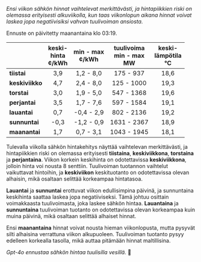 *Ensi viikon sähkön hinnat vaihtelevat merkittävästi, ja hintapiikkien riski on olemassa erityisesti alkuviikolla, kun taas viikonlopun aikana hinnat voivat laskea jopa negatiivisiksi vahvan tuulivoiman ansiosta.*

Ennuste on päivitetty maanantaina klo 03:19.

|             | keski-<br>hinta<br>¢/kWh | min - max<br>¢/kWh | tuulivoima<br>min - max<br>MW | keski-<br>lämpötila<br>°C |
|:------------|:----------------:|:----------------:|:-------------:|:-------------:|
| **tiistai** | 3,9              | 1,2 - 8,0        | 175 - 937     | 18,6          |
| **keskiviikko** | 4,7          | 2,4 - 8,0        | 125 - 1000    | 19,3          |
| **torstai** | 3,0              | 1,9 - 5,0        | 547 - 1368    | 19,6          |
| **perjantai** | 3,5            | 1,7 - 7,6        | 597 - 1584    | 19,1          |
| **lauantai** | 0,7             | -0,4 - 2,9       | 802 - 2136    | 19,2          |
| **sunnuntai** | -0,3           | -1,2 - 0,9       | 1631 - 2367   | 18,9          |
| **maanantai** | 1,7            | 0,7 - 3,1        | 1043 - 1945   | 18,1          |

Tulevalla viikolla sähkön hintakehitys näyttää vaihtelevan merkittävästi, ja hintapiikkien riski on olemassa erityisesti **tiistaina**, **keskiviikkona**, **torstaina** ja **perjantaina**. Viikon korkein keskihinta on odotettavissa **keskiviikkona**, jolloin hinta voi nousta 8 senttiin. Tuulivoiman tuotannon vaihtelut vaikuttavat hintoihin, ja **keskiviikon** keskituotanto on odotettavissa olevan alhaisin, mikä osaltaan selittää korkeampaa hintatasoa. 

**Lauantai** ja **sunnuntai** erottuvat viikon edullisimpina päivinä, ja sunnuntaina keskihinta saattaa laskea jopa negatiiviseksi. Tämä johtuu osittain voimakkaasta tuulivoimasta, joka laskee sähkön hintaa. **Lauantaina** ja **sunnuntaina** tuulivoiman tuotanto on odotettavissa olevan korkeampaa kuin muina päivinä, mikä osaltaan selittää alhaiset hinnat.

Ensi **maanantaina** hinnat voivat nousta hieman viikonlopusta, mutta pysyvät silti alhaisina verrattuna viikon alkupuoleen. Tuulivoiman tuotanto pysyy edelleen korkealla tasolla, mikä auttaa pitämään hinnat maltillisina.

*Gpt-4o ennustaa sähkön hintaa tuulisilla vesillä.* 🌊
